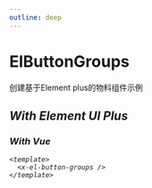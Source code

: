 ```yaml
---
outline: deep
---
```


# ElButtonGroups

创建基于Element plus的物料组件示例

## <i i-logos-unocss /> With Element UI Plus

### <i i-logos-vue /> With Vue

```vue
<template>
  <x-el-button-groups />
</template>
```

<x-el-button-groups />
